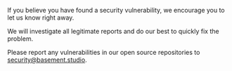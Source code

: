 If you believe you have found a security vulnerability, we encourage you to let us know right away.

We will investigate all legitimate reports and do our best to quickly fix the problem.

Please report any vulnerabilities in our open source repositories to [security@basement.studio](mailto:security@basement.studio).

